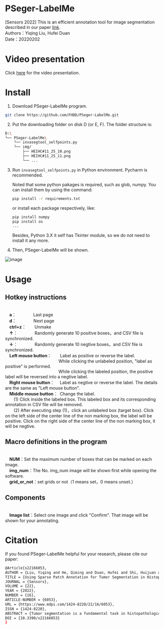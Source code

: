 # PSeger-LabelMe
[Sensors 2022] This is an efficient annotation tool for image segmentation described in our paper [link](https://www.mdpi.com/1424-8220/22/16/6053#cite).
<br /> Authors：Yiqing Liu, Hufei Duan
<br /> Date：20220202

# Video presentation
Click [here](https://cloud.tsinghua.edu.cn/f/64c8544971f4413e8d17/) for the video presentation.

# Install
1. Download PSeger-LabelMe program.
```bash
git clone https://github.com/FHDD/PSeger-LabelMe.git
```

2. Put the downloading folder on disk D (or E, F). The folder structure is:
```bash
D:\
└── PSeger-LabelMe\
    └── invasegtool_selfpoints.py
    └── img/
        ├── HEIHC#11_25_10.png
        ├── HEIHC#11_25_11.png
        └── ...
```

3. Run ```invasegtool_selfpoints.py``` in Python environment. Pycharm is recommended.

   Noted that some python pakages is required, such as glob, numpy. You can install them by using the command:
   ```bash
   pip install -r requirements.txt
   ```
   
   or install each package respectively, like:
   ```bash
   pip install numpy
   pip install os
   ...
   ```
   Besides, Python 3.X it self has Tkinter module, so we do not need to install it any more.
   
4. Then, PSeger-LabelMe will be shown.

![image](https://user-images.githubusercontent.com/39789261/182822284-ad0ef778-c6ff-4fec-a606-9e168f13229f.png)



# Usage
## Hotkey instructions
<br /> &emsp;**a**：&emsp;&emsp;&emsp;&emsp;Last page
<br /> &emsp;**d**：&emsp;&emsp;&emsp;&emsp;Next page
<br /> &emsp;**ctrl+z**：&emsp;&emsp;Unmake
<br /> &emsp;**↑**：&emsp;&emsp;&emsp;&emsp;Randomly generate 10 positive boxes，and CSV file is synchronized.
<br /> &emsp;**↓**：&emsp;&emsp;&emsp;&emsp;Randomly generate 10 negtive boxes，and CSV file is synchronized.
<br /> &emsp;**Left mouse button**：&emsp;&emsp;Label as positive or reverse the label. <br /> &emsp;&emsp;&emsp;&emsp;&emsp;&emsp;&emsp;&emsp;&emsp;&emsp;&emsp;&emsp;&ensp;While clicking the unlabeled position, "label as positive" is performed. <br /> &emsp;&emsp;&emsp;&emsp;&emsp;&emsp;&emsp;&emsp;&emsp;&emsp;&emsp;&emsp;&ensp;While clicking the labeled position, the positive label will be reversed into a negtive label.
<br /> &emsp;**Right mouse button**：&emsp;&nbsp;Label as negtive or reverse the label. The details are the same as "Left mouse button".
<br /> &emsp;**Middle mouse button**：&ensp;Change the label.
<br />          &emsp;&emsp;(1) Click inside the labeled box. This labeled box and its corresponding annotation in CSV file will be removed.
 <br />         &emsp;&emsp;(2) After executing step (1)，click an unlabeled box (target box). Click on the left side of the center line of the non marking box, the label will be positive. Click on the right side of the center line of the non marking box, it will be negtive.

## Macro definitions in the program
<br /> &emsp;**NUM**：Set the maximum number of boxes that can be marked on each image.
<br /> &emsp;**img_num**：The No. img_num image will be shown first while opening the software.
<br /> &emsp;**grid_or_not**：set grids or not（1 means set，0 means unset.）

## Components
<br /> &emsp;**Image list**：Select one image and click "Confirm". That image will be shown for your annotating.


# Citation
If you found PSeger-LabelMe helpful for your research, please cite our paper:

```bash
@Article{s22166053,
AUTHOR = {Liu, Yiqing and He, Qiming and Duan, Hufei and Shi, Huijuan and Han, Anjia and He, Yonghong},
TITLE = {Using Sparse Patch Annotation for Tumor Segmentation in Histopathological Images},
JOURNAL = {Sensors},
VOLUME = {22},
YEAR = {2022},
NUMBER = {16},
ARTICLE-NUMBER = {6053},
URL = {https://www.mdpi.com/1424-8220/22/16/6053},
ISSN = {1424-8220},
ABSTRACT = {Tumor segmentation is a fundamental task in histopathological image analysis. Creating accurate pixel-wise annotations for such segmentation tasks in a fully-supervised training framework requires significant effort. To reduce the burden of manual annotation, we propose a novel weakly supervised segmentation framework based on sparse patch annotation, i.e., only small portions of patches in an image are labeled as &lsquo;tumor&rsquo; or &lsquo;normal&rsquo;. The framework consists of a patch-wise segmentation model called PSeger, and an innovative semi-supervised algorithm. PSeger has two branches for patch classification and image classification, respectively. This two-branch structure enables the model to learn more general features and thus reduce the risk of overfitting when learning sparsely annotated data. We incorporate the idea of consistency learning and self-training into the semi-supervised training strategy to take advantage of the unlabeled images. Trained on the BCSS dataset with only 25% of the images labeled (five patches for each labeled image), our proposed method achieved competitive performance compared to the fully supervised pixel-wise segmentation models. Experiments demonstrate that the proposed solution has the potential to reduce the burden of labeling histopathological images.},
DOI = {10.3390/s22166053}
}
```

